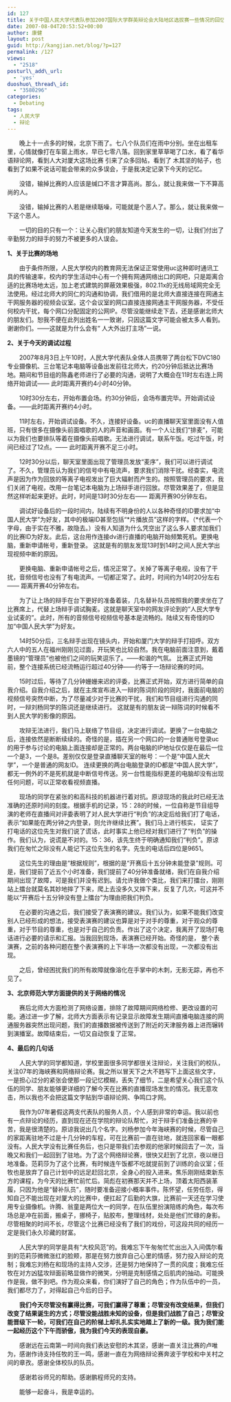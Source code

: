 ```yaml
---
id: 127
title: 关于中国人民大学代表队参加2007国际大学群英辩论会大陆地区选拔赛一些情况的回忆
date: 2007-08-04T20:53:52+00:00
author: 康健
layout: post
guid: http://kangjian.net/blog/?p=127
permalink: /127
views:
  - "2518"
posturl\_add\_url:
  - 'yes'
duoshuo\_thread\_id:
  - "3580296"
categories:
  - Debating
tags:
  - 人民大学
  - 辩论
---
```

　　晚上十一点多的时候，北京下雨了。七八个队员们在雨中分别。坐在出租车里，心情就像打在车窗上雨水，早已七零八落。回到家里草草喝了口水，看了看华语辩论网，看到人大对厦大这场比赛 引来了众多回帖，看到了 木其坚的帖子，也看到了如果不说话可能会带来的众多误会，于是我决定记录下今天的记忆。

　　没错，输掉比赛的人应该是缄口不言才算高尚。那么，就让我来做一下不算高尚的人。

　　没错，输掉比赛的人若是继续聒噪，可能就是个恶人了。那么，就让我来做一下这个恶人。

　　一切的目的只有一个：让关心我们的朋友知道今天发生的一切，让我们付出了辛勤努力的辩手的努力不被更多的人误会。

**1、关于比赛的场地**

　　由于条件所限，人民大学校内的教育网无法保证正常使用uc这种即时通讯工具的传输速率，校内的学生活动中心有一个拥有网通网络出口的网吧，只是距离合适的比赛场地太远，加上老式建筑的屏蔽效果极强，802.11x的无线局域网完全无法使用。经过北师大的同仁的沟通和协调，我们借用的是北师大直接连接在网通主干网服务器的视频会议室。这个会议室的网口直接连接网通主干网服务器，不受任何校内干扰，每个网口分配固定的公网IP。尽管没能继续走下去，还是感谢北师大的朋友们。恕我不便在此列出姓名一一致谢，只因这篇文字可能会被太多人看到。谢谢你们。——这就是为什么会有“ 人大外出打主场”一说。

**2、关于今天的调试过程**

　　2007年8月3日上午10时，人民大学代表队全体人员携带了两台松下DVC180专业摄像机、三台笔记本电脑等设备出发前往北师大，约20分钟后抵达比赛场地。期间和节目组的陈鑫老师进行了必要的沟通，说明了大概会在11时左右连上网络开始调试—— 此时距离开赛约4小时40分钟。

　　10时30分左右，开始布置会场。约30分钟后，会场布置完毕。开始调试设备。——此时距离开赛约4小时。

　　11时左右，开始调试设备。不久，连接好设备。uc的直播聊天室里面没有人值班，只有很多在摄像头前面唱歌的人的声音和画面。有一个人让我们“排麦”，可能以为我们也要排队等着在摄像头前唱歌。无法进行调试，联系午饭。吃过午饭，时间已经过了12点。—— 此时距离开赛不足三小时。

　　12时30分以后，聊天室里面出现了管理员发放“麦序”，我们可以进行调试了。不久，管理员认为我们的信号中有电流声，要求我们消除干扰。经查实，电流声是因为作为回放的等离子电视发出了巨大辐射而产生的。按照管理员的要求，我们关闭了电视，改用一台笔记本电脑为上场辩手进行回放。尽管效果差了，但是显然这样听起来更好。此时，时间是13时30分左右—— 距离开赛90分钟左右。

　　调试好设备后的一段时间内，陆续有不明身份的人以各种奇怪的ID要求加“中国人民大学”为好友，其中的极端ID甚至包括“\*片播放员”这样的字样。（\*代表一个字母，由于实在不雅，故隐去。）没有人知道为什么凭空出了这么多人要求加我们的比赛ID为好友。此后，这台用作连接dv进行直播的电脑开始频繁死机。更换电脑，重新申请帐号，重新登录。 这就是有的朋友发现13时到14时之间人民大学出现视频中断的原因。

　　更换电脑、重新申请帐号之后，情况正常了。关掉了等离子电视，没有了干扰，音频信号也没有了有电流声。一切都正常了。此时，时间约为14时20分左右—— 距离开赛40分钟左右。

　　为了让上场的辩手在台下更好的准备着装，几名替补队员按照我的要求坐在了比赛席上，代替上场辩手调试胸麦。这就是聊天室中的网友评论到的“人民大学专业试麦的”。此时，所有的音频信号视频信号基本是流畅的。陆续又有奇怪的ID加“中国人民大学”为好友。

　　14时50分后，三名辩手出现在镜头内，开始和厦门大学的辩手打招呼。双方六人中的五人在福州刚刚见过面，开玩笑也比较自然。我在电脑前面注意到，戴着墨镜的“管理员”也被他们之间的玩笑逗乐了。——和谐的气氛。 比赛正式开始前，整个连接系统已经流畅运行超过40分钟——约等于一场辩论赛的时间。

　　15时过后，等待了几分钟姗姗来迟的评委，比赛正式开始，双方进行简单的自我介绍。自我介绍之后，就在主席宣布进入一辩的陈词阶段的同时，我面前电脑的视频信号突然中断，为了尽量减少对于比赛的干扰，我们和节目组进行沟通的同时，一辩刘杨同学的陈词还是继续进行。 这就是有的朋友说一辩陈词的时候看不到人民大学的影像的原因。

　　攻辩无法进行，我们马上联络了节目组，决定进行调试。更换了一台电脑之后，连接依然是断断续续的。奇怪的是，插在另一个网口的一台普通账号登录uc的用于参与讨论的电脑上面连接却是正常的。两台电脑的IP地址仅仅是在最后一位一个是3，一个是8。差别仅仅是登录直播聊天室的帐号：一个是“中国人民大学”，一个是普通的网友ID。 连续更换的两台电脑登录的ID都是“中国人民大学”，都无一例外的不是死机就是中断信号传送。另一台性能指标更差的电脑却没有出现任何问题，可以正常收看视频直播。

　　现场的同学在紧张的和高科技的机器进行着对抗。原谅现场的我此时已经无法准确的还原时间的刻度。根据手机的记录，15：28的时候，一位自称是节目组导演的老师在直播间对评委表明了对人民大学进行“判负”的决定后给我们打了电话，表示“如果能在两分钟之内登录，则允许继续比赛”。我们马上进行核实， 证实了打电话的这位先生对我们说了谎话，此时事实上他已经对我们进行了“判负”的操作。我们认为，说谎是不对的。15：36，该先生终于明确通知我们“判负”。原谅我们在匆忙之际没有人能记下这位先生的名字。先生的电话后四位是9651。

　　这位先生的理由是“根据规则”，根据的是“开赛后十五分钟未能登录”规则。可是，我们提前了近五个小时准备，我们提前了40分钟准备就绪，我们在自我介绍期间出现了故障，可是我们并没有迟到。请允许我做个类比，我们来打擂台，刚刚站上擂台就莫名其妙地摔了下来，爬上去没多久又摔下来，反复了几次，可这并不能以“开赛后十五分钟没有登上擂台”为理由把我们判负。

　　在必要的沟通之后，我们接受了表演赛的建议。我们认为，如果不能我们改变别人已经形成的想法，接受表演赛的建议也算是对于对手的尊重，对于观众的尊重，对于节目的尊重，也是对于自己的负责。作出了这个决定，我离开了现场打电话进行必要的请示和汇报。当我回到现场，表演赛已经开始。奇怪的是， 整个表演赛，之前的各种问题在整个表演赛的上下半场一次都没有出现，一次都没有出现。

　　之后，曾经困扰我们的所有故障就像溶化在手掌中的木刺，无影无踪，再也不见了。

**3、北京师范大学方面提供的关于网络的情况**

　　赛后北师大方面检测了网络设置，排除了故障期间网络检修、更改设置的可能。通过进一步了解，北师大方面表示有记录显示故障发生期间直播电脑连接的网通服务器突然出现问题，我们的直播数据被传送到了附近的天津服务器上进而辗转到演播室。故障结束后，一切又自动恢复了正常。

**4、最后的几句话**

　　人民大学的同学都知道，学校里面很多同学都很关注辩论，关注我们的校队，关注07年的海峡赛和网络辩论赛。我之所以冒天下之大不韪写下上面这些文字，一是担心过分的紧张会使那一段记忆模糊，丢失了细节，二是希望关心我们这个队伍的同学、朋友能够更详细的了解今天在比赛的直播现场发生的情况。我无意攻击，所以我也不会把这篇文字贴到华语辩论网、争鸣口才网。

　　我作为07年暑假这两支代表队的服务人员，个人感到非常的幸运。我以前也有一点辩论的经历，直到现在还在学院的辩论队帮忙，对于辩手们准备比赛的辛苦，我是很清楚的。原谅我说出几个名字。刘杨参加今年海峡赛的时候，尽管自己的家距离驻地不过是十几分钟的车程，可在比赛前一直在驻地，就连回家看一眼都没有。人民大学没有比赛任务后，也只是带我们去参观的他家时候回去了一次，当晚又和我们一起回到了驻地。为了这个网络辩论赛，很快又赶到了北京，夜以继日地准备。范莉莎为了这个比赛，有时候连午饭都不吃就提前到了训练的会议室；任牧也是放弃了自己计划中的远足赶回北京，全身心的投入进来。焦乐刚刚结束新东方的课程，为今天的比赛忙前忙后。简彪在初赛那天并不上场，顶着太阳西装革履，只因为他是“替补队员”，随时要准备迎接小概率事件。陈怀望，任劳任怨，得知自己不能出现在对厦大的比赛中，便扛起了后勤的大旗，比赛前一天还在学习使用专业摄像机。许腾、翁童是两位大一的同学，在队伍里扮演陪练的角色，每次布场总是冲在前面，搬桌子，挪椅子，贴胶布，整理线材，处处是他们忙碌的身影。尽管相聚的时间不长，尽管这个比赛已经没有了我们的戏份，可这段共同的经历一定是我们永久珍藏的财富。

　　人民大学的同学是具有“大校风范”的。我难忘下午匆匆忙忙出出入入间偶尔看到的范莉莎微微涨红的脸颊，那是在努力放弃自己心里的情感，努力投入辩论的克制；我难忘刘杨在和现场的主持人交涉，还是努力地保持了一贯的风度；我难忘任牧在对方凶猛攻辩面前略显做作的微笑，分明是克制感情之后肌肉的抽动。可能换作是我，做不到吧。作为观众来看，你们演好了自己的角色；作为队伍中的一员，我们都尽力了，对得起自己今后的日子。

　　**我们今天尽管没有赢得比赛，可我们赢得了尊重；尽管没有改变结果，但我们改变了结果诞生的方式；尽管没能战胜未知的设备，但是我们战胜了自己；尽管没能晋级下一轮，可我们在自己的阶梯上却扎扎实实地踏上了新的一级。我为我们能一起经历这个下午而骄傲，我为我们今天的表现自豪。**

　　感谢远在云南第一时间向我们表达安慰的木其坚，感谢一直关注比赛的卢唯为，感谢作诗支持任牧的王一鸣，感谢一直在为网络辩论赛奔波于学校和中关村之间的章孜。感谢全体校队的队员。

　　感谢若谷师兄的帮助。感谢鹏程师兄的支持。

　　能够一起奋斗，我是幸运的。